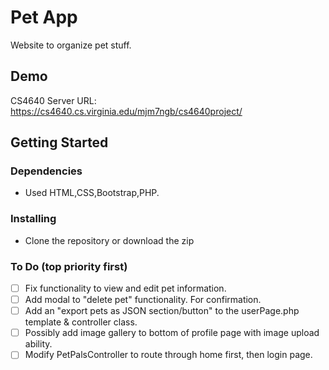 # Pet App

Website to organize pet stuff.

## Demo

CS4640 Server URL: https://cs4640.cs.virginia.edu/mjm7ngb/cs4640project/<br>


## Getting Started

### Dependencies

* Used HTML,CSS,Bootstrap,PHP.


### Installing

* Clone the repository or download the zip


### To Do (top priority first)
- [ ] Fix functionality to view and edit pet information.
- [ ] Add modal to "delete pet" functionality. For confirmation.
- [ ] Add an "export pets as JSON section/button" to the userPage.php template & controller class.
- [ ] Possibly add image gallery to bottom of profile page with image upload ability.
- [ ] Modify PetPalsController to route through home first, then login page.
